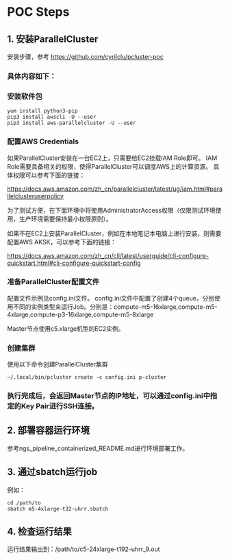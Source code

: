 # POC Steps


## 1. 安装ParallelCluster

安装步骤，参考 https://github.com/cyrilclu/pcluster-poc 

### 具体内容如下：
### 安装软件包

    yum install python3-pip
    pip3 install awscli -U --user
    pip3 install aws-parallelcluster -U --user

### 配置AWS Credentials

如果ParallelCluster安装在一台EC2上，只需要给EC2挂载IAM Role即可。 IAM Role需要具备相关的权限，使得ParallelCluster可以调度AWS上的计算资源。 具体权限可以参考下面的链接：

https://docs.aws.amazon.com/zh_cn/parallelcluster/latest/ug/iam.html#parallelclusteruserpolicy

为了测试方便，在下面环境中将使用AdministratorAccess权限（仅限测试环境使用，生产环境需要保持最小权限原则）。

如果不在EC2上安装ParallelCluster，例如在本地笔记本电脑上进行安装，则需要配置AWS AKSK，可以参考下面的链接：

https://docs.aws.amazon.com/zh_cn/cli/latest/userguide/cli-configure-quickstart.html#cli-configure-quickstart-config

### 准备ParallelCluster配置文件

配置文件示例见config.ini文件。 
config.ini文件中配置了创建4个queue，分别使用不同的实例类型来运行Job。分别是：compute-m5-16xlarge,compute-m5-4xlarge,compute-p3-16xlarge,compute-m5-8xlarge

Master节点使用c5.xlarge机型的EC2实例。

### 创建集群

使用以下命令创建ParallelCluster集群

    ~/.local/bin/pcluster create -c config.ini p-cluster
    
### 执行完成后，会返回Master节点的IP地址，可以通过config.ini中指定的Key Pair进行SSH连接。


## 2. 部署容器运行环境

参考ngs_pipeline_containerized_README.md进行环境部署工作。


## 3. 通过sbatch运行job

例如：

    cd /path/to
    sbatch m5-4xlarge-t32-uhrr.sbatch

## 4. 检查运行结果

运行结果输出到：/path/to/c5-24xlarge-t192-uhrr_9.out
